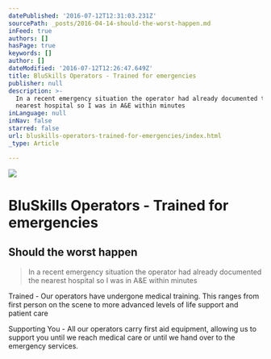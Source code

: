```yaml
---
datePublished: '2016-07-12T12:31:03.231Z'
sourcePath: _posts/2016-04-14-should-the-worst-happen.md
inFeed: true
authors: []
hasPage: true
keywords: []
author: []
dateModified: '2016-07-12T12:26:47.649Z'
title: BluSkills Operators - Trained for emergencies
publisher: null
description: >-
  In a recent emergency situation the operator had already documented the
  nearest hospital so I was in A&E within minutes
inLanguage: null
inNav: false
starred: false
url: bluskills-operators-trained-for-emergencies/index.html
_type: Article

---
```

![](https://the-grid-user-content.s3-us-west-2.amazonaws.com/d1599266-5bfe-4ca5-8043-ca8af22f0e75.jpg)

# BluSkills Operators - Trained for emergencies

## Should the worst happen

> In a recent emergency situation the operator had already documented the nearest hospital so I was in A&E within minutes

Trained - Our operators have undergone medical training. This ranges from first person on the scene to more advanced levels of life support and patient care

Supporting You - All our operators carry first aid equipment, allowing us to support you until we reach medical care or until we hand over to the emergency services.